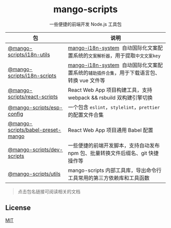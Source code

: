 <h1 align="center">
mango-scripts
</h1>
<p align="center">
一些便捷的前端开发 Node.js 工具包
<p>

| 包 | 说明 |
| --- | --- |
| [@mango-scripts/i18n-utils](packages/i18n-utils) | [mango-i18n-system](https://github.com/AlbertLin0923/mango-i18n-system)  自动国际化文案配置系统的`文案解析器`，用于提取`中文文案key` |
| [@mango-scripts/i18n-scripts](packages/i18n-scripts) | [mango-i18n-system](https://github.com/AlbertLin0923/mango-i18n-system)  自动国际化文案配置系统的`辅助插件合集`，用于下载语言包、转换 vue 文件等 |
| [@mango-scripts/react-scripts](packages/react-scripts) | React Web App 项目构建工具，支持 webpack && rsbuild 双构建引擎切换 |
| [@mango-scripts/esp-config](packages/esp-config) | 一个包含 `eslint`，`stylelint`，`prettier`  的配置文件合集 |
| [@mango-scripts/babel-preset-mango](packages/babel-preset-mango) | React Web App 项目通用 Babel 配置 |
| [@mango-scripts/dev-scripts](packages/dev-scripts) | 一些便捷的前端开发脚本，支持自动发布 npm 包、批量转换文件后缀名、git 快捷操作等 |
| [@mango-scripts/utils](packages/utils) | mango-scripts 内部工具库，导出命令行工具常用的第三方依赖库和工具函数 |

> 点击包名链接可阅读相关的文档

## License

[MIT](./LICENSE)
